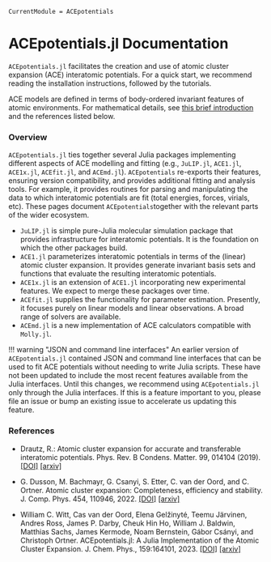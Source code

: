 ```@meta
CurrentModule = ACEpotentials
```

# ACEpotentials.jl Documentation 

`ACEpotentials.jl` facilitates the creation and use of atomic cluster expansion (ACE) interatomic potentials. For a quick start, we recommend reading the installation instructions, followed by the tutorials. 

ACE models are defined in terms of body-ordered invariant features of atomic environments. For mathematical details, see [this brief introduction](gettingstarted/aceintro.md) and the references listed below.


### Overview 

`ACEpotentials.jl` ties together several Julia packages implementing different aspects of ACE modelling and fitting (e.g., `JuLIP.jl`, `ACE1.jl`, `ACE1x.jl`, `ACEfit.jl`, and `ACEmd.jl`). `ACEpotentials` re-exports their features, ensuring version compatibility, and provides additional fitting and analysis tools. For example, it provides routines for parsing and manipulating the data to which interatomic potentials are fit (total energies, forces, virials, etc). These pages document `ACEpotentials`together with the relevant parts of the wider ecosystem.

* `JuLIP.jl` is simple pure-Julia molecular simulation package that provides infrastructure for interatomic potentials. It is the foundation on which the other packages build.
* `ACE1.jl` parameterizes interatomic potentials in terms of the (linear) atomic cluster expansion. It provides generate invariant basis sets and functions that evaluate the resulting interatomic potentials.
* `ACE1x.jl` is an extension of `ACE1.jl` incorporating new experimental features. We expect to merge these packages over time.
* `ACEfit.jl` supplies the functionality for parameter estimation. Presently, it focuses purely on linear models and linear observations. A broad range of solvers are available. 
* `ACEmd.jl` is a new implementation of ACE calculators compatible with `Molly.jl`.

!!! warning "JSON and command line interfaces"
    An earlier version of `ACEpotentials.jl` contained JSON and command line interfaces that can be used to fit ACE potentials without needing to write Julia scripts. These have not been updated to include the most recent features available from the Julia interfaces. Until this changes, we recommend using `ACEpotentials.jl` only through the Julia interfaces. If this is a feature important to you, please file an issue or bump an existing issue to accelerate us updating this feature.

### References

* Drautz, R.: Atomic cluster expansion for accurate and transferable interatomic potentials. Phys. Rev. B Condens. Matter. 99, 014104 (2019). [[DOI]](https://journals.aps.org/prb/abstract/10.1103/PhysRevB.99.014104) [[arxiv]](https://arxiv.org/abs/2003.00221)

* G. Dusson, M. Bachmayr, G. Csanyi, S. Etter, C. van der Oord, and C. Ortner. Atomic cluster expansion: Completeness, efficiency and stability. J. Comp. Phys. 454, 110946, 2022. [[DOI]](https://doi.org/10.1016/j.jcp.2022.110946) [[arxiv]](https://arxiv.org/abs/1911.03550)

* William C. Witt, Cas van der Oord, Elena Gelžinyté, Teemu Järvinen, Andres Ross, James P. Darby, Cheuk Hin Ho, William J. Baldwin, Matthias Sachs, James Kermode, Noam Bernstein, Gábor Csányi, and Christoph Ortner. ACEpotentials.jl: A Julia Implementation of the Atomic Cluster Expansion. J. Chem. Phys., 159:164101, 2023. [[DOI]](https://doi.org/10.1063/5.0158783) [[arxiv]](https://arxiv.org/abs/2309.03161)

